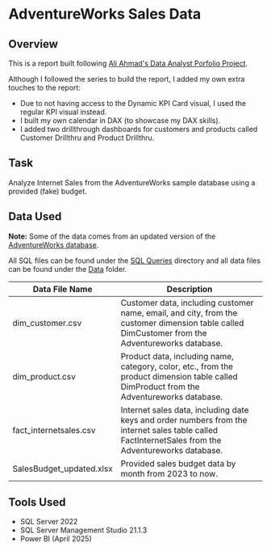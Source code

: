 # AdventureWorks Sales Data

## Overview
This is a report built following [Ali Ahmad's Data Analyst Porfolio Project](https://www.youtube.com/playlist?list=PLMfXakCUhXsEUtk8c0zWr4whamGxLhAu0).

Although I followed the series to build the report, I added my own extra touches to the report:
- Due to not having access to the Dynamic KPI Card visual, I used the regular KPI visual instead. 
- I built my own calendar in DAX (to showcase my DAX skills).
- I added two drillthrough dashboards for customers and products called Customer Drillthru and Product Drillthru.

## Task
Analyze Internet Sales from the AdventureWorks sample database using a provided (fake) budget.

## Data Used

**Note:** Some of the data comes from an updated version of the [AdventureWorks database](https://learn.microsoft.com/en-us/sql/samples/adventureworks-install-configure?view=sql-server-ver17&tabs=ssms).

All SQL files can be found under the [SQL Queries](https://github.com/kgosse412/adventureworks_sales_data/tree/main/SQL%20Queries) directory and all data files can be found under the [Data](https://github.com/kgosse412/adventureworks_sales_data/tree/main/Data) folder.

| Data File Name | Description |
|----------------|-------------|
| dim_customer.csv | Customer data, including customer name, email, and city, from the customer dimension table called DimCustomer from the Adventureworks database. |
| dim_product.csv | Product data, including name, category, color, etc., from the product dimension table called DimProduct from the Adventureworks database. |
| fact_internetsales.csv | Internet sales data, including date keys and order numbers from the internet sales table called FactInternetSales from the Adventureworks database. |
| SalesBudget_updated.xlsx | Provided sales budget data by month from 2023 to now. |

## Tools Used
- SQL Server 2022
- SQL Server Management Studio 21.1.3
- Power BI (April 2025)